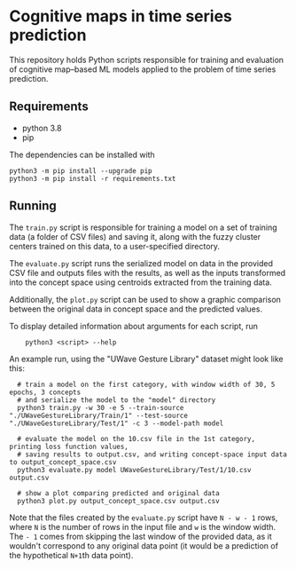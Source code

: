 # Cognitive maps in time series prediction

This repository holds Python scripts responsible for training and evaluation of cognitive map–based ML models applied to
the problem of time series prediction.

## Requirements

* python 3.8
* pip

The dependencies can be installed with

```shell
python3 -m pip install --upgrade pip
python3 -m pip install -r requirements.txt
```

## Running

The `train.py` script is responsible for training a model on a set of training data (a folder of CSV files)
and saving it, along with the fuzzy cluster centers trained on this data, to a user-specified directory.

The `evaluate.py` script runs the serialized model on data in the provided CSV file and outputs files with the results,
as well as the inputs transformed into the concept space using centroids extracted from the training data.

Additionally, the `plot.py` script can be used to show a graphic comparison between the original data in concept space
and the predicted values.

To display detailed information about arguments for each script, run

```shell
    python3 <script> --help
```

An example run, using the "UWave Gesture Library" dataset might look like this:

```shell
  # train a model on the first category, with window width of 30, 5 epochs, 3 concepts
  # and serialize the model to the "model" directory 
  python3 train.py -w 30 -e 5 --train-source "./UWaveGestureLibrary/Train/1" --test-source "./UWaveGestureLibrary/Test/1" -c 3 --model-path model

  # evaluate the model on the 10.csv file in the 1st category, printing loss function values, 
  # saving results to output.csv, and writing concept-space input data to output_concept_space.csv
  python3 evaluate.py model UWaveGestureLibrary/Test/1/10.csv output.csv
  
  # show a plot comparing predicted and original data
  python3 plot.py output_concept_space.csv output.csv
```

Note that the files created by the `evaluate.py` script have `N - w - 1` rows, where `N` is the number of rows in the
input file and `w` is the window width. The `- 1` comes from skipping the last window of the provided data, as it
wouldn't correspond to any original data point (it would be a prediction of the hypothetical `N+1`th data point).